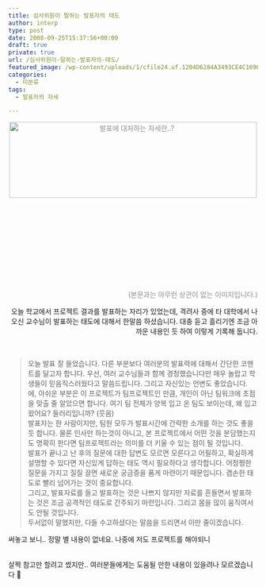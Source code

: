 ```yaml
---
title: 심사위원이 말하는 발표자의 태도
author: interp
type: post
date: 2008-09-25T15:37:56+00:00
draft: true
private: true
url: /심사위원이-말하는-발표자의-태도/
featured_image: /wp-content/uploads/1/cfile24.uf.1204D6284A3493CE4C1696.jpg
categories:
  - 미분류
tags:
  - 발표자의 자세

---
```

<P align=center><FONT color=#8e8e8e><img src="http://interp.iwinv.net/wp-content/uploads/1/cfile1.uf.141B60134A3493CE5E4856.jpg" class="alignright" width="500" height="153" alt="발표에 대처하는 자세란..?" />


  


<DIV style="TEXT-ALIGN: right">
  <BR /><BR /><BR /><BR /><BR /><BR /><BR /><BR /><BR /><BR />(본문과는 아무런 상관이 없는 이미지입니다.)



  
<P align=right></FONT>오늘 학교에서 프로젝트 결과를 발표하는 자리가 있었는데,   
격려사 중에 타 대학에서 나오신 교수님이 발표하는 태도에 대해서 한말씀 하셨습니다.   
대충 듣고 흘리기엔 조금 아까운 내용인 듯 하여 이렇게 기록해 둡니다. </P>  

  


<DIV style="TEXT-ALIGN: left">
  <br /> 
  
  <BLOCKQUOTE>
    오늘 발표 잘 들었습니다. 다른 부분보다 여러분의 발표력에 대해서 간단한 코멘트를 달고자 합니다. 우선, 여러 교수님들과 함께 경청했습니다만 매우 놀랍고 학생들이 믿음직스러웠다고 말씀드립니다. 그리고 자신있는 언변도 좋았습니다. <BR />에, 아쉬운 부분은 이 프로젝트가 팀프로젝트인 만큼, 개인이 아닌 팀워크에 초점을 맞출 줄 알았으면 합니다. 여기 팀 전체가 양복 입고 온 팀도 보이는데, 왜 입고 왔어요? 들러리입니까? (웃음)<BR />발표자는 한 사람이지만, 팀원 모두가 발표시간에 간략한 소개를 하는 것도 좋을 듯 합니다. 물론 인사만 하는것이 아니고, 본 프로젝트에서 어떤 것을 분담했는지도 명확히 한다면 팀프로젝트라는 의미를 더 키울 수 있는 점이 될 것입니다.<BR />발표가 끝나고 난 후의 질문에 대한 답변도 모르면 모른다고 어필하고, 확실하게 설명할 수 있다면 자신있게 답하는 태도 역시 필요하다고 생각합니다. 어정쩡한 질문을 가지고 질질 끌면 새로운 궁금증을 품게 마련이기 때문입니다. 겸손한 태도로 빨리 넘어가는 것이 중요합니다.<BR />그리고, 발표자료를 들고 발표하는 것은 나쁘지 않지만 자료를 흔들면서 발표하는 것은 조금 공격적인 태도로 간주되기 마련입니다. 그리고 몸을 많이 움직여서도 안될 것입니다. <BR />두서없이 말했지만, 다들 수고하셨다는 말씀을 드리면서 이만 줄이겠습니다.
  </BLOCKQUOTE>써놓고 보니.. 정말 별 내용이 없네요. 나중에 저도 프로젝트를 해야되니 
  
  <BR />살짝 참고만 할려고 썼지만.. 여러분들에게는 도움될 만한 내용이 있을려나 모르겠습니다 🙂
</p>